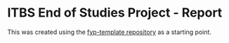 # ITBS End of Studies Project - Report

This was created using the [fyp-template repository](https://github.com/usersina/fyp-template) as a starting point.
